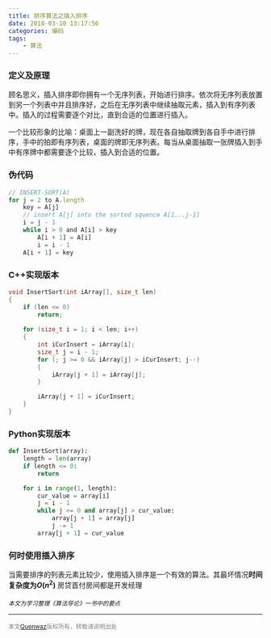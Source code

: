 ```yaml
---
title: 排序算法之插入排序
date: 2018-03-10 13:17:56
categories: 编码
tags:
    - 算法
---
```


### 定义及原理
顾名思义，插入排序即你拥有一个无序列表，开始进行排序。依次将无序列表放置到另一个列表中并且排序好，之后在无序列表中继续抽取元素，插入到有序列表中。插入的过程需要逐个对比，直到合适的位置进行插入。

一个比较形象的比喻：桌面上一副洗好的牌，现在各自抽取牌到各自手中进行排序，手中的拍即有序列表，桌面的牌即无序列表。每当从桌面抽取一张牌插入到手中有序牌中都需要逐个比较，插入到合适的位置。

### 伪代码
```js
// INSERT-SORT(A)
for j = 2 to A.length
    key = A[j]
    // insert A[j] into the sorted squence A[1...j-1]
    i = j - 1
    while i > 0 and A[i] > key
        A[i + 1] = A[i]
        i = i - 1
    A[i + 1] = key
```
### C++实现版本
```C++
void InsertSort(int iArray[], size_t len)
{
	if (len <= 0)
		return;
	
	for (size_t i = 1; i < len; i++)
	{
		int iCurInsert = iArray[i];
		size_t j = i - 1;
		for (; j >= 0 && iArray[j] > iCurInsert; j--)
		{
			iArray[j + 1] = iArray[j];
		}

		iArray[j + 1] = iCurInsert;
	}
}
```

### Python实现版本
```Python
def InsertSort(array):
    length = len(array)
    if length <= 0:
        return

    for i in range(1, length):
        cur_value = array[i]
        j = i - 1
        while j >= 0 and array[j] > cur_value:
            array[j + 1] = array[j]
            j -= 1
        array[j + 1] = cur_value
```

### 何时使用插入排序
当需要排序的列表元素比较少，使用插入排序是一个有效的算法。其最坏情况**时间复杂度为$O(n^2)$** 房贷首付房间都是开发经理
<br/><br/>
<small>*本文为学习整理《算法导论》一书中的要点*</small>

---
<small><font color= "gray">本文[Quenwaz](http://quenwaz.github.io)版权所有，转载请说明出处</font></small>